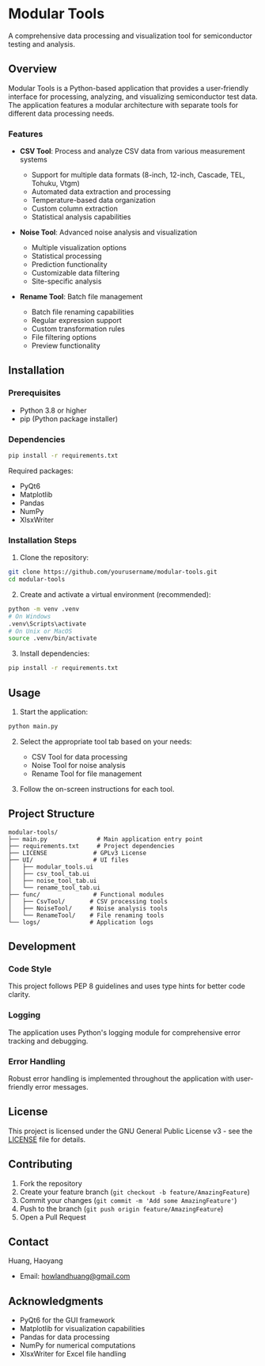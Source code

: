 # Modular Tools

A comprehensive data processing and visualization tool for semiconductor testing and analysis.

## Overview

Modular Tools is a Python-based application that provides a user-friendly interface for processing, analyzing, and visualizing semiconductor test data. The application features a modular architecture with separate tools for different data processing needs.

### Features

- **CSV Tool**: Process and analyze CSV data from various measurement systems
  - Support for multiple data formats (8-inch, 12-inch, Cascade, TEL, Tohuku, Vtgm)
  - Automated data extraction and processing
  - Temperature-based data organization
  - Custom column extraction
  - Statistical analysis capabilities

- **Noise Tool**: Advanced noise analysis and visualization
  - Multiple visualization options
  - Statistical processing
  - Prediction functionality
  - Customizable data filtering
  - Site-specific analysis

- **Rename Tool**: Batch file management
  - Batch file renaming capabilities
  - Regular expression support
  - Custom transformation rules
  - File filtering options
  - Preview functionality

## Installation

### Prerequisites

- Python 3.8 or higher
- pip (Python package installer)

### Dependencies

```bash
pip install -r requirements.txt
```

Required packages:
- PyQt6
- Matplotlib
- Pandas
- NumPy
- XlsxWriter

### Installation Steps

1. Clone the repository:
```bash
git clone https://github.com/yourusername/modular-tools.git
cd modular-tools
```

2. Create and activate a virtual environment (recommended):
```bash
python -m venv .venv
# On Windows
.venv\Scripts\activate
# On Unix or MacOS
source .venv/bin/activate
```

3. Install dependencies:
```bash
pip install -r requirements.txt
```

## Usage

1. Start the application:
```bash
python main.py
```

2. Select the appropriate tool tab based on your needs:
   - CSV Tool for data processing
   - Noise Tool for noise analysis
   - Rename Tool for file management

3. Follow the on-screen instructions for each tool.

## Project Structure

```
modular-tools/
├── main.py              # Main application entry point
├── requirements.txt     # Project dependencies
├── LICENSE             # GPLv3 License
├── UI/                 # UI files
│   ├── modular_tools.ui
│   ├── csv_tool_tab.ui
│   ├── noise_tool_tab.ui
│   └── rename_tool_tab.ui
├── func/               # Functional modules
│   ├── CsvTool/       # CSV processing tools
│   ├── NoiseTool/     # Noise analysis tools
│   └── RenameTool/    # File renaming tools
└── logs/              # Application logs
```

## Development

### Code Style

This project follows PEP 8 guidelines and uses type hints for better code clarity.

### Logging

The application uses Python's logging module for comprehensive error tracking and debugging.

### Error Handling

Robust error handling is implemented throughout the application with user-friendly error messages.

## License

This project is licensed under the GNU General Public License v3 - see the [LICENSE](LICENSE) file for details.

## Contributing

1. Fork the repository
2. Create your feature branch (`git checkout -b feature/AmazingFeature`)
3. Commit your changes (`git commit -m 'Add some AmazingFeature'`)
4. Push to the branch (`git push origin feature/AmazingFeature`)
5. Open a Pull Request

## Contact

Huang, Haoyang
- Email: howlandhuang@gmail.com

## Acknowledgments

- PyQt6 for the GUI framework
- Matplotlib for visualization capabilities
- Pandas for data processing
- NumPy for numerical computations
- XlsxWriter for Excel file handling 